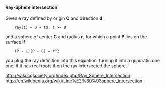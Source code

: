 #### Ray-Sphere intersection
Given a ray defined by origin **O** and direction **d**
```
	ray(t) = O + td, t >= 0
```
and a sphere of center **C** and radius **r**, for which a point **P** lies on the surface if
```
	(P - C)(P - C) = r^2
```
you plug the ray definition into this equation, turning it into a quadratic one one; if it has real roots then the ray intersected the sphere.

http://wiki.cgsociety.org/index.php/Ray_Sphere_Intersection
http://en.wikipedia.org/wiki/Line%E2%80%93sphere_intersection
